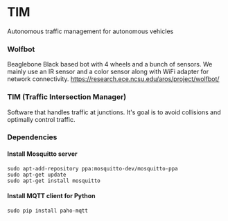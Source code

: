 # TIM
Autonomous traffic management for autonomous vehicles
### Wolfbot
Beaglebone Black based bot with 4 wheels and a bunch of sensors. We mainly use an IR sensor and a color sensor along with WiFi adapter for network connectivity.
https://research.ece.ncsu.edu/aros/project/wolfbot/
### TIM (Traffic Intersection Manager)
Software that handles traffic at junctions. It's goal is to avoid collisions and optimally control traffic.

### Dependencies
#### Install Mosquitto server
```
sudo apt-add-repository ppa:mosquitto-dev/mosquitto-ppa
sudo apt-get update
sudo apt-get install mosquitto
```

#### Install MQTT client for Python
`sudo pip install paho-mqtt`
